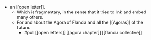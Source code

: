 - an [[open letter]].
  - Which is fragmentary, in the sense that it tries to link and embed many others.
  - For and about the Agora of Flancia and all the [[Agoras]] of the future.
    - #pull [[open letters]] [[agora chapter]] [[flancia collective]]
